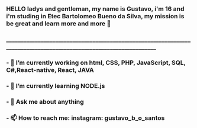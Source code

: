 ### HELLO ladys and gentleman, my name is Gustavo, i'm 16 and i'm studing in Etec Bartolomeo Bueno da Silva, my mission is be great and learn more and more 👊
### ____________________________________________________________________________________________________________________
<!--
**ThorfDivine/ThorfDivine** is a ✨ _special_ ✨ repository because its `README.md` (this file) appears on your GitHub profile.

Here are some ideas to get you started:
-->
### - 🔭 I’m currently working on html, CSS, PHP, JavaScript, SQL, C#,React-native, React, JAVA
### - 🌱 I’m currently learning NODE.js  
### - 💬 Ask me about anything
### - 📫 How to reach me: instagram: gustavo_b_o_santos

